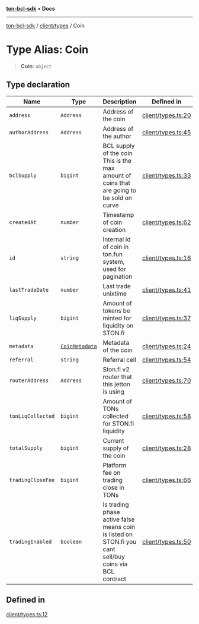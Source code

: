 [**ton-bcl-sdk**](../../../README.md) • **Docs**

***

[ton-bcl-sdk](../../../README.md) / [client/types](../README.md) / Coin

# Type Alias: Coin

> **Coin**: `object`

## Type declaration

| Name | Type | Description | Defined in |
| ------ | ------ | ------ | ------ |
| `address` | `Address` | Address of the coin | [client/types.ts:20](https://github.com/ton-fun-tech/ton-bcl-sdk/blob/2844ad70d72104e3115623db03ff9cc5fbf702ee/src/client/types.ts#L20) |
| `authorAddress` | `Address` | Address of the author | [client/types.ts:45](https://github.com/ton-fun-tech/ton-bcl-sdk/blob/2844ad70d72104e3115623db03ff9cc5fbf702ee/src/client/types.ts#L45) |
| `bclSupply` | `bigint` | BCL supply of the coin This is the max amount of coins that are going to be sold on curve | [client/types.ts:33](https://github.com/ton-fun-tech/ton-bcl-sdk/blob/2844ad70d72104e3115623db03ff9cc5fbf702ee/src/client/types.ts#L33) |
| `createdAt` | `number` | Timestamp of coin creation | [client/types.ts:62](https://github.com/ton-fun-tech/ton-bcl-sdk/blob/2844ad70d72104e3115623db03ff9cc5fbf702ee/src/client/types.ts#L62) |
| `id` | `string` | Internal id of coin in ton.fun system, used for pagination | [client/types.ts:16](https://github.com/ton-fun-tech/ton-bcl-sdk/blob/2844ad70d72104e3115623db03ff9cc5fbf702ee/src/client/types.ts#L16) |
| `lastTradeDate` | `number` | Last trade unixtime | [client/types.ts:41](https://github.com/ton-fun-tech/ton-bcl-sdk/blob/2844ad70d72104e3115623db03ff9cc5fbf702ee/src/client/types.ts#L41) |
| `liqSupply` | `bigint` | Amount of tokens be minted for liquidity on STON.fi | [client/types.ts:37](https://github.com/ton-fun-tech/ton-bcl-sdk/blob/2844ad70d72104e3115623db03ff9cc5fbf702ee/src/client/types.ts#L37) |
| `metadata` | [`CoinMetadata`](CoinMetadata.md) | Metadata of the coin | [client/types.ts:24](https://github.com/ton-fun-tech/ton-bcl-sdk/blob/2844ad70d72104e3115623db03ff9cc5fbf702ee/src/client/types.ts#L24) |
| `referral` | `string` | Referral cell | [client/types.ts:54](https://github.com/ton-fun-tech/ton-bcl-sdk/blob/2844ad70d72104e3115623db03ff9cc5fbf702ee/src/client/types.ts#L54) |
| `routerAddress` | `Address` | Ston.fi v2 router that this jetton is using | [client/types.ts:70](https://github.com/ton-fun-tech/ton-bcl-sdk/blob/2844ad70d72104e3115623db03ff9cc5fbf702ee/src/client/types.ts#L70) |
| `tonLiqCollected` | `bigint` | Amount of TONs collected for STON.fi liquidity | [client/types.ts:58](https://github.com/ton-fun-tech/ton-bcl-sdk/blob/2844ad70d72104e3115623db03ff9cc5fbf702ee/src/client/types.ts#L58) |
| `totalSupply` | `bigint` | Current supply of the coin | [client/types.ts:28](https://github.com/ton-fun-tech/ton-bcl-sdk/blob/2844ad70d72104e3115623db03ff9cc5fbf702ee/src/client/types.ts#L28) |
| `tradingCloseFee` | `bigint` | Platform fee on trading close in TONs | [client/types.ts:66](https://github.com/ton-fun-tech/ton-bcl-sdk/blob/2844ad70d72104e3115623db03ff9cc5fbf702ee/src/client/types.ts#L66) |
| `tradingEnabled` | `boolean` | Is trading phase active false means coin is listed on STON.fi you cant sell/buy coins via BCL contract | [client/types.ts:50](https://github.com/ton-fun-tech/ton-bcl-sdk/blob/2844ad70d72104e3115623db03ff9cc5fbf702ee/src/client/types.ts#L50) |

## Defined in

[client/types.ts:12](https://github.com/ton-fun-tech/ton-bcl-sdk/blob/2844ad70d72104e3115623db03ff9cc5fbf702ee/src/client/types.ts#L12)
